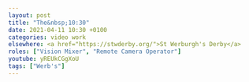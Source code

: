 ```yaml
---
layout: post
title: "The&nbsp;10:30"
date: 2021-04-11 10:30 +0100
categories: video work
elsewhere: <a href="https://stwderby.org/">St Werburgh's Derby</a>
roles: ["Vision Mixer", "Remote Camera Operator"]
youtube: yREUkCGgXoU
tags: ["Werb's"]
---
```

